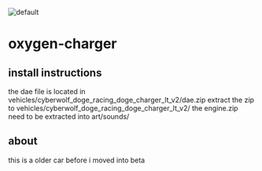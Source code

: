 ![default](https://user-images.githubusercontent.com/104846229/200042862-98dafaff-775a-47be-bd70-19dbbb4ac11e.png)
# oxygen-charger

## install instructions
the dae file is located in vehicles/cyberwolf_doge_racing_doge_charger_lt_v2/dae.zip
extract the zip to vehicles/cyberwolf_doge_racing_doge_charger_lt_v2/
the engine.zip need to be extracted into art/sounds/
## about
this is a older car before i moved into beta
